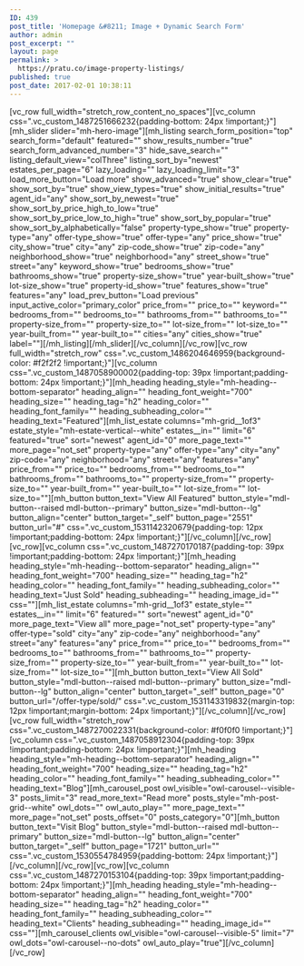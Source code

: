 ```yaml
---
ID: 439
post_title: 'Homepage &#8211; Image + Dynamic Search Form'
author: admin
post_excerpt: ""
layout: page
permalink: >
  https://pratu.co/image-property-listings/
published: true
post_date: 2017-02-01 10:38:11
---
```

<p>[vc_row full_width="stretch_row_content_no_spaces"][vc_column css=".vc_custom_1487251666232{padding-bottom: 24px !important;}"][mh_slider slider="mh-hero-image"][mh_listing search_form_position="top" search_form="default" featured="" show_results_number="true" search_form_advanced_number="3" hide_save_search="" listing_default_view="colThree" listing_sort_by="newest" estates_per_page="6" lazy_loading="" lazy_loading_limit="3" load_more_button="Load more" show_advanced="true" show_clear="true" show_sort_by="true" show_view_types="true" show_initial_results="true" agent_id="any" show_sort_by_newest="true" show_sort_by_price_high_to_low="true" show_sort_by_price_low_to_high="true" show_sort_by_popular="true" show_sort_by_alphabetically="false" property-type_show="true" property-type="any" offer-type_show="true" offer-type="any" price_show="true" city_show="true" city="any" zip-code_show="true" zip-code="any" neighborhood_show="true" neighborhood="any" street_show="true" street="any" keyword_show="true" bedrooms_show="true" bathrooms_show="true" property-size_show="true" year-built_show="true" lot-size_show="true" property-id_show="true" features_show="true" features="any" load_prev_button="Load previous" input_active_color="primary_color" price_from="" price_to="" keyword="" bedrooms_from="" bedrooms_to="" bathrooms_from="" bathrooms_to="" property-size_from="" property-size_to="" lot-size_from="" lot-size_to="" year-built_from="" year-built_to="" cities="any" cities_show="true" label=""][/mh_listing][/mh_slider][/vc_column][/vc_row][vc_row full_width="stretch_row" css=".vc_custom_1486204646959{background-color: #f2f2f2 !important;}"][vc_column css=".vc_custom_1487058900002{padding-top: 39px !important;padding-bottom: 24px !important;}"][mh_heading heading_style="mh-heading--bottom-separator" heading_align="" heading_font_weight="700" heading_size="" heading_tag="h2" heading_color="" heading_font_family="" heading_subheading_color="" heading_text="Featured"][mh_list_estate columns="mh-grid__1of3" estate_style="mh-estate-vertical--white" estates__in="" limit="6" featured="true" sort="newest" agent_id="0" more_page_text="" more_page="not_set" property-type="any" offer-type="any" city="any" zip-code="any" neighborhood="any" street="any" features="any" price_from="" price_to="" bedrooms_from="" bedrooms_to="" bathrooms_from="" bathrooms_to="" property-size_from="" property-size_to="" year-built_from="" year-built_to="" lot-size_from="" lot-size_to=""][mh_button button_text="View All Featured" button_style="mdl-button--raised mdl-button--primary" button_size="mdl-button--lg" button_align="center" button_target="_self" button_page="2551" button_url="#" css=".vc_custom_1531142320679{padding-top: 12px !important;padding-bottom: 24px !important;}"][/vc_column][/vc_row][vc_row][vc_column css=".vc_custom_1487270170187{padding-top: 39px !important;padding-bottom: 24px !important;}"][mh_heading heading_style="mh-heading--bottom-separator" heading_align="" heading_font_weight="700" heading_size="" heading_tag="h2" heading_color="" heading_font_family="" heading_subheading_color="" heading_text="Just Sold" heading_subheading="" heading_image_id="" css=""][mh_list_estate columns="mh-grid__1of3" estate_style="" estates__in="" limit="6" featured="" sort="newest" agent_id="0" more_page_text="View all" more_page="not_set" property-type="any" offer-type="sold" city="any" zip-code="any" neighborhood="any" street="any" features="any" price_from="" price_to="" bedrooms_from="" bedrooms_to="" bathrooms_from="" bathrooms_to="" property-size_from="" property-size_to="" year-built_from="" year-built_to="" lot-size_from="" lot-size_to=""][mh_button button_text="View All Sold" button_style="mdl-button--raised mdl-button--primary" button_size="mdl-button--lg" button_align="center" button_target="_self" button_page="0" button_url="/offer-type/sold/" css=".vc_custom_1531143319832{margin-top: 12px !important;margin-bottom: 24px !important;}"][/vc_column][/vc_row][vc_row full_width="stretch_row" css=".vc_custom_1487270022331{background-color: #f0f0f0 !important;}"][vc_column css=".vc_custom_1487058912304{padding-top: 39px !important;padding-bottom: 24px !important;}"][mh_heading heading_style="mh-heading--bottom-separator" heading_align="" heading_font_weight="700" heading_size="" heading_tag="h2" heading_color="" heading_font_family="" heading_subheading_color="" heading_text="Blog"][mh_carousel_post owl_visible="owl-carousel--visible-3" posts_limit="3" read_more_text="Read more" posts_style="mh-post-grid--white" owl_dots="" owl_auto_play="" more_page_text="" more_page="not_set" posts_offset="0" posts_category="0"][mh_button button_text="Visit Blog" button_style="mdl-button--raised mdl-button--primary" button_size="mdl-button--lg" button_align="center" button_target="_self" button_page="1721" button_url="" css=".vc_custom_1530554784959{padding-bottom: 24px !important;}"][/vc_column][/vc_row][vc_row][vc_column css=".vc_custom_1487270153104{padding-top: 39px !important;padding-bottom: 24px !important;}"][mh_heading heading_style="mh-heading--bottom-separator" heading_align="" heading_font_weight="700" heading_size="" heading_tag="h2" heading_color="" heading_font_family="" heading_subheading_color="" heading_text="Clients" heading_subheading="" heading_image_id="" css=""][mh_carousel_clients owl_visible="owl-carousel--visible-5" limit="7" owl_dots="owl-carousel--no-dots" owl_auto_play="true"][/vc_column][/vc_row]</p>